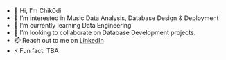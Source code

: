 - 👋 Hi, I’m Chik0di
- 👀 I’m interested in Music Data Analysis, Database Design & Deployment
- 🌱 I’m currently learning Data Engineering
- 💞️ I’m looking to collaborate on Database Development projects.
- 📫 Reach out to me on [LinkedIn](https://www.linkedin.com/in/chikodi-obu-278b5b264/)
- ⚡ Fun fact: TBA

<!---
chik0di/chik0di is a ✨ special ✨ repository because its `README.md` (this file) appears on your GitHub profile.
You can click the Preview link to take a look at your changes.
--->
